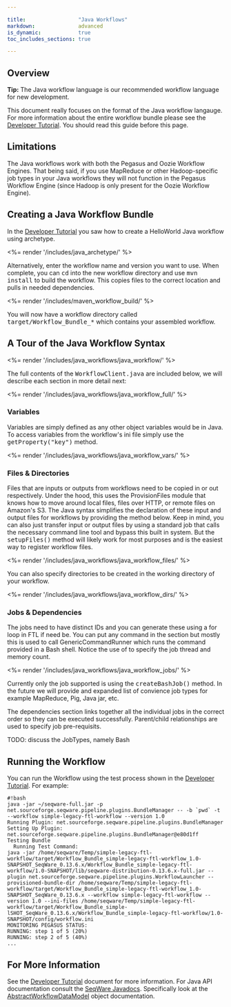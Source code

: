 ```yaml
---

title:                 "Java Workflows"
markdown:              advanced
is_dynamic:            true
toc_includes_sections: true

---
```


<!-- TODO: 
* add more info on variables defined like random
-->

## Overview

<p class="warning"><strong>Tip:</strong> The Java workflow language is 
our recommended workflow language for new development.</p>

This document really focuses on the format of the Java workflow langauge. For
more information about the entire workflow bundle please see the [Developer
Tutorial](/docs/3-getting-started/developer-tutorial/).  You should read this
guide before this page.

## Limitations

The Java workflows work with both the Pegasus and Oozie Workflow Engines. 
That being said, if you use MapReduce or other Hadoop-specific job types in your Java
workflows they will not function in the Pegasus Workflow Engine (since
Hadoop is only present for the Oozie Workflow Engine).

## Creating a Java Workflow Bundle

In the [Developer Tutorial](/docs/3-getting-started/developer-tutorial/) you
saw how to create a HelloWorld Java workflow using archetype.

<%= render '/includes/java_archetype/' %>

Alternatively, enter the workflow name and version you want to use.  When complete, you can
<tt>cd</tt> into the new workflow directory and use <tt>mvn install</tt> to
build the workflow. This copies files to the correct location and pulls in
needed dependencies.

<%= render '/includes/maven_workflow_build/' %>

You will now have a workflow directory called <tt>target/Workflow_Bundle_*</tt>
which contains your assembled workflow.

## A Tour of the Java Workflow Syntax

<%= render '/includes/java_workflows/java_workflow/' %>

The full contents of the <tt>WorkflowClient.java</tt> are included below, we will describe each section in more detail next:

<%= render '/includes/java_workflows/java_workflow_full/' %>

### Variables

Variables are simply defined as any other object variables would be in Java. To
access variables from the workflow's ini file simply use the
<tt>getProperty("key")</tt> method.

<%= render '/includes/java_workflows/java_workflow_vars/' %>

### Files & Directories

Files that are inputs or outputs from workflows need to be copied in or out
respectively.  Under the hood, this uses the ProvisionFiles module that knows
how to move around local files, files over HTTP, or remote files on Amazon's
S3. The Java syntax simplifies the declaration of these input and output files
for workflows by providing the method below. Keep in mind, you can also just
transfer input or output files by using a standard job that calls the necessary
command line tool and bypass this built in system. But the
<tt>setupFiles()</tt> method will likely work for most purposes and is the
easiest way to register workflow files.

<%= render '/includes/java_workflows/java_workflow_files/' %>

You can also specify directories to be created in the working directory of your workflow.

<%= render '/includes/java_workflows/java_workflow_dirs/' %>

### Jobs & Dependencies

The jobs need to have distinct IDs and you can generate these using a for loop
in FTL if need be. You can put any command in the <tt><argument></tt> section
but mostly this is used to call GenericCommandRunner which runs the command
provided in a Bash shell. Notice the use of <tt><profile></tt> to specify the
job thread and memory count.

<%= render '/includes/java_workflows/java_workflow_jobs/' %>

Currently only the job supported is using the <tt>createBashJob()</tt> method. In the
future we will provide and expanded list of convience job types for example
MapReduce, Pig, Java jar, etc.

The dependencies section links together all the individual jobs in the correct
order so they can be executed successfully. Parent/child relationships are used
to specify job pre-requisits.

TODO: discuss the JobTypes, namely Bash

## Running the Workflow

You can run the Workflow using the test process shown in the [Developer Tutorial](/docs/3-getting-started/developer-tutorial/).  For example:

<pre><code>#!bash
java -jar ~/seqware-full.jar -p net.sourceforge.seqware.pipeline.plugins.BundleManager -- -b `pwd` -t --workflow simple-legacy-ftl-workflow --version 1.0
Running Plugin: net.sourceforge.seqware.pipeline.plugins.BundleManager
Setting Up Plugin: net.sourceforge.seqware.pipeline.plugins.BundleManager@e80d1ff
Testing Bundle
  Running Test Command:
java -jar /home/seqware/Temp/simple-legacy-ftl-workflow/target/Workflow_Bundle_simple-legacy-ftl-workflow_1.0-SNAPSHOT_SeqWare_0.13.6.x/Workflow_Bundle_simple-legacy-ftl-workflow/1.0-SNAPSHOT/lib/seqware-distribution-0.13.6.x-full.jar --plugin net.sourceforge.seqware.pipeline.plugins.WorkflowLauncher --provisioned-bundle-dir /home/seqware/Temp/simple-legacy-ftl-workflow/target/Workflow_Bundle_simple-legacy-ftl-workflow_1.0-SNAPSHOT_SeqWare_0.13.6.x --workflow simple-legacy-ftl-workflow --version 1.0 --ini-files /home/seqware/Temp/simple-legacy-ftl-workflow/target/Workflow_Bundle_simple-lSHOT_SeqWare_0.13.6.x/Workflow_Bundle_simple-legacy-ftl-workflow/1.0-SNAPSHOT/config/workflow.ini
MONITORING PEGASUS STATUS:
RUNNING: step 1 of 5 (20%)
RUNNING: step 2 of 5 (40%)
...
</code></pre>

## For More Information

See the  [Developer Tutorial](/docs/3-getting-started/developer-tutorial/)
document for more information. For Java API documentation consult the [SeqWare
Javadocs](/javadoc/git_0.13.6.2/apidocs/index.html). Specifically look at the
[AbstractWorkflowDataModel](/javadoc/git_0.13.6.2/apidocs/net/sourceforge/seqware/pipeline/workflowV2/AbstractWorkflowDataModel.html)
object documentation.
